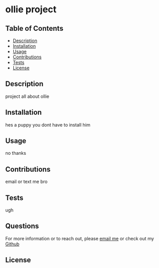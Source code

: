 # ollie project
  

  ## Table of Contents
  - [Description](#description)
  - [Installation](#installation)
  - [Usage](#usage)
  - [Contributions](#contributions)
  - [Tests](#tests)
  - [License](#license)

## Description
project all about ollie
## Installation
hes a puppy you dont have to install him
## Usage
no thanks
## Contributions
email or text me bro
## Tests
ugh
## Questions
For more information or to reach out, please [email me](no) or check out my [Github](no)
## License

